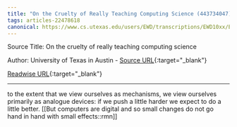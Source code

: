 ```yaml
---
title: "On the Cruelty of Really Teaching Computing Science (443734047)"
tags: articles-22478618
canonical: https://www.cs.utexas.edu/users/EWD/transcriptions/EWD10xx/EWD1036.html#
---
```


Source Title: On the cruelty of really teaching computing science

Author: University of Texas in Austin - [Source URL](https://www.cs.utexas.edu/users/EWD/transcriptions/EWD10xx/EWD1036.html#){:target="_blank"}

[Readwise URL](https://readwise.io/open/443734047){:target="_blank"}

---

to the extent that we view ourselves as mechanisms, we view ourselves primarily as analogue devices: if we push a little harder we expect to do a little better.
[[But computers are digital and so small changes do not go hand in hand with small effects::rmn]]
